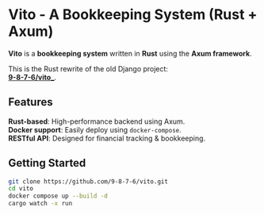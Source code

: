 # Vito - A Bookkeeping System (Rust + Axum)

**Vito** is a **bookkeeping system** written in **Rust** using the **Axum framework**.  

This is the Rust rewrite of the old Django project:   
**[9-8-7-6/vito_](https://github.com/9-8-7-6/vito_.git)**.



## Features
 **Rust-based**: High-performance backend using Axum.  
 **Docker support**: Easily deploy using `docker-compose`.  
 **RESTful API**: Designed for financial tracking & bookkeeping.  



## Getting Started
```sh
git clone https://github.com/9-8-7-6/vito.git
cd vito
docker compose up --build -d
cargo watch -x run
